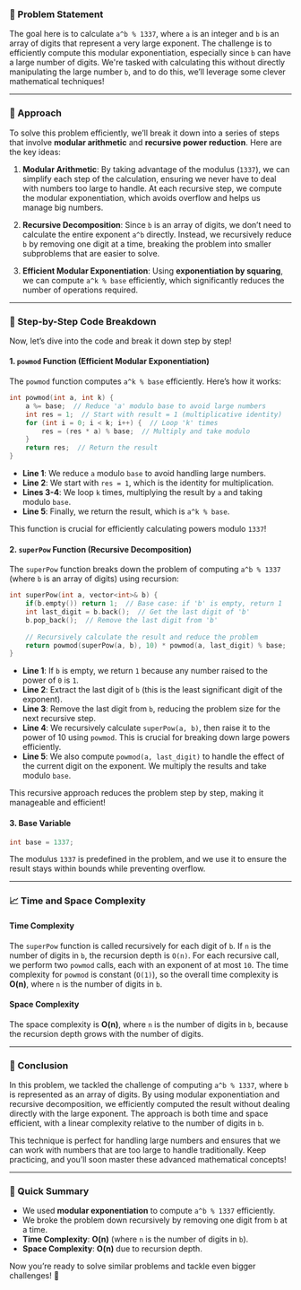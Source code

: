 ### 🚀 Problem Statement

The goal here is to calculate `a^b % 1337`, where `a` is an integer and `b` is an array of digits that represent a very large exponent. The challenge is to efficiently compute this modular exponentiation, especially since `b` can have a large number of digits. We're tasked with calculating this without directly manipulating the large number `b`, and to do this, we’ll leverage some clever mathematical techniques!

---

### 🧠 Approach

To solve this problem efficiently, we’ll break it down into a series of steps that involve **modular arithmetic** and **recursive power reduction**. Here are the key ideas:

1. **Modular Arithmetic**: By taking advantage of the modulus (`1337`), we can simplify each step of the calculation, ensuring we never have to deal with numbers too large to handle. At each recursive step, we compute the modular exponentiation, which avoids overflow and helps us manage big numbers.

2. **Recursive Decomposition**: Since `b` is an array of digits, we don’t need to calculate the entire exponent `a^b` directly. Instead, we recursively reduce `b` by removing one digit at a time, breaking the problem into smaller subproblems that are easier to solve.

3. **Efficient Modular Exponentiation**: Using **exponentiation by squaring**, we can compute `a^k % base` efficiently, which significantly reduces the number of operations required.

---

### 🔨 Step-by-Step Code Breakdown

Now, let’s dive into the code and break it down step by step!

#### 1. `powmod` Function (Efficient Modular Exponentiation)

The `powmod` function computes `a^k % base` efficiently. Here’s how it works:

```cpp
int powmod(int a, int k) {
    a %= base;  // Reduce 'a' modulo base to avoid large numbers
    int res = 1;  // Start with result = 1 (multiplicative identity)
    for (int i = 0; i < k; i++) {  // Loop 'k' times
        res = (res * a) % base;  // Multiply and take modulo
    }
    return res;  // Return the result
}
```

- **Line 1**: We reduce `a` modulo `base` to avoid handling large numbers.
- **Line 2**: We start with `res = 1`, which is the identity for multiplication.
- **Lines 3-4**: We loop `k` times, multiplying the result by `a` and taking modulo `base`.
- **Line 5**: Finally, we return the result, which is `a^k % base`.

This function is crucial for efficiently calculating powers modulo `1337`!

#### 2. `superPow` Function (Recursive Decomposition)

The `superPow` function breaks down the problem of computing `a^b % 1337` (where `b` is an array of digits) using recursion:

```cpp
int superPow(int a, vector<int>& b) {
    if(b.empty()) return 1;  // Base case: if 'b' is empty, return 1
    int last_digit = b.back();  // Get the last digit of 'b'
    b.pop_back();  // Remove the last digit from 'b'
    
    // Recursively calculate the result and reduce the problem
    return powmod(superPow(a, b), 10) * powmod(a, last_digit) % base;
}
```

- **Line 1**: If `b` is empty, we return `1` because any number raised to the power of `0` is `1`.
- **Line 2**: Extract the last digit of `b` (this is the least significant digit of the exponent).
- **Line 3**: Remove the last digit from `b`, reducing the problem size for the next recursive step.
- **Line 4**: We recursively calculate `superPow(a, b)`, then raise it to the power of 10 using `powmod`. This is crucial for breaking down large powers efficiently.
- **Line 5**: We also compute `powmod(a, last_digit)` to handle the effect of the current digit on the exponent. We multiply the results and take modulo `base`.

This recursive approach reduces the problem step by step, making it manageable and efficient!

#### 3. Base Variable

```cpp
int base = 1337;
```

The modulus `1337` is predefined in the problem, and we use it to ensure the result stays within bounds while preventing overflow.

---

### 📈 Time and Space Complexity

#### Time Complexity

The `superPow` function is called recursively for each digit of `b`. If `n` is the number of digits in `b`, the recursion depth is `O(n)`. For each recursive call, we perform two `powmod` calls, each with an exponent of at most `10`. The time complexity for `powmod` is constant (`O(1)`), so the overall time complexity is **O(n)**, where `n` is the number of digits in `b`.

#### Space Complexity

The space complexity is **O(n)**, where `n` is the number of digits in `b`, because the recursion depth grows with the number of digits.

---

### 🏁 Conclusion

In this problem, we tackled the challenge of computing `a^b % 1337`, where `b` is represented as an array of digits. By using modular exponentiation and recursive decomposition, we efficiently computed the result without dealing directly with the large exponent. The approach is both time and space efficient, with a linear complexity relative to the number of digits in `b`. 

This technique is perfect for handling large numbers and ensures that we can work with numbers that are too large to handle traditionally. Keep practicing, and you’ll soon master these advanced mathematical concepts!

---

### 🌟 Quick Summary

- We used **modular exponentiation** to compute `a^b % 1337` efficiently.
- We broke the problem down recursively by removing one digit from `b` at a time.
- **Time Complexity**: **O(n)** (where `n` is the number of digits in `b`).
- **Space Complexity**: **O(n)** due to recursion depth.
  
Now you’re ready to solve similar problems and tackle even bigger challenges! 🚀